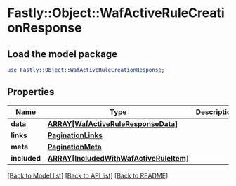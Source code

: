 # Fastly::Object::WafActiveRuleCreationResponse

## Load the model package
```perl
use Fastly::Object::WafActiveRuleCreationResponse;
```

## Properties
Name | Type | Description | Notes
------------ | ------------- | ------------- | -------------
**data** | [**ARRAY[WafActiveRuleResponseData]**](WafActiveRuleResponseData.md) |  | [optional] 
**links** | [**PaginationLinks**](PaginationLinks.md) |  | [optional] 
**meta** | [**PaginationMeta**](PaginationMeta.md) |  | [optional] 
**included** | [**ARRAY[IncludedWithWafActiveRuleItem]**](IncludedWithWafActiveRuleItem.md) |  | [optional] 

[[Back to Model list]](../README.md#documentation-for-models) [[Back to API list]](../README.md#documentation-for-api-endpoints) [[Back to README]](../README.md)


